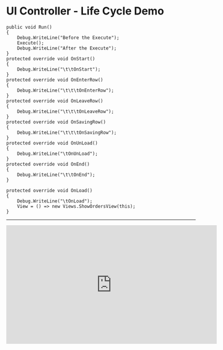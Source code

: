 ﻿# UI Controller - Life Cycle Demo

```csdiff
public void Run()
{
    Debug.WriteLine("Before the Execute");
    Execute();
    Debug.WriteLine("After the Execute");
}
protected override void OnStart()
{
    Debug.WriteLine("\t\tOnStart");
}
protected override void OnEnterRow()
{
    Debug.WriteLine("\t\t\tOnEnterRow");
}
protected override void OnLeaveRow()
{
    Debug.WriteLine("\t\t\tOnLeaveRow");
}
protected override void OnSavingRow()
{
    Debug.WriteLine("\t\t\tOnSavingRow");
}
protected override void OnUnLoad()
{
    Debug.WriteLine("\tOnUnLoad");
}
protected override void OnEnd()
{
    Debug.WriteLine("\t\tOnEnd");
}

protected override void OnLoad()
{
    Debug.WriteLine("\tOnLoad");
    View = () => new Views.ShowOrdersView(this);
}
```
---
<iframe width="560" height="315" src="https://www.youtube.com/embed/X4fP8lxqhEs?list=PL1DEQjXG2xnL1VKb5GvdDwxJeym7Uj6S3" frameborder="0" allowfullscreen></iframe>